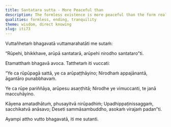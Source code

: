 ```yaml
---
title: Santatara sutta - More Peaceful than
description: The formless existence is more peaceful than the form realm. Yet, cessation is more peaceful than the formless existence.
qualities: formless, ending, tranquility
theme: wisdom, direct knowing
slug: iti73
---
```


Vuttañhetaṁ bhagavatā vuttamarahatāti me sutaṁ:

“Rūpehi, bhikkhave, arūpā santatarā, arūpehi nirodho santataro”ti.

Etamatthaṁ bhagavā avoca. Tatthetaṁ iti vuccati:

“Ye ca rūpūpagā sattā,
ye ca arūpaṭṭhāyino;
Nirodhaṁ appajānantā,
āgantāro punabbhavaṁ.

Ye ca rūpe pariññāya,
arūpesu asaṇṭhitā;
Nirodhe ye vimuccanti,
te janā maccuhāyino.

Kāyena amatadhātuṁ,
phusayitvā nirūpadhiṁ;
Upadhippaṭinissaggaṁ,
sacchikatvā anāsavo;
Deseti sammāsambuddho,
asokaṁ virajaṁ padan”ti.

Ayampi attho vutto bhagavatā, iti me sutanti.
